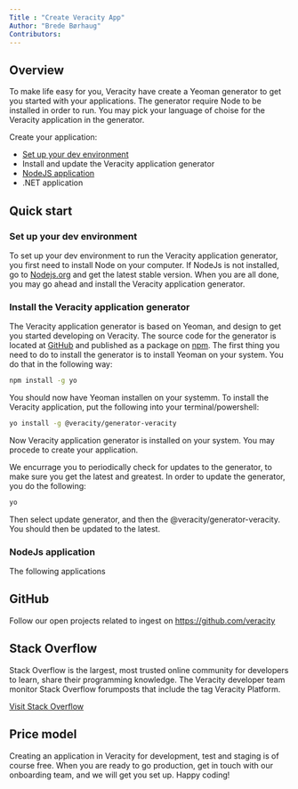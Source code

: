 ```yaml
---
Title : "Create Veracity App"
Author: "Brede Børhaug"
Contributors: 
---
```




## Overview 
To make life easy for you, Veracity have create a Yeoman generator to get you started with your applications. The generator require Node to be installed in order to run. You may pick your language of choise for the Veracity application in the generator.


Create your application:
- [Set up your dev environment](#set-up-your-dev-environment)
- Install and update the Veracity application generator
- [NodeJS application](#nodejs-application)
- .NET application


## Quick start 


### Set up your dev environment
To set up your dev environment to run the Veracity application generator, you first need to install Node on your computer. If NodeJs is not installed, go to [Nodejs.org](https://nodejs.org/en/download/) and get the latest stable version. When you are all done, you may go ahead and install the Veracity application generator. 

### Install the Veracity application generator
The Veracity application generator is based on Yeoman, and design to get you started developing on Veracity. The source code for the generator is located at [GitHub](https://www.github.com/veracity) and published as a package on [npm](https://www.npmjs.com/package/@veracity/generator-veracity). The first thing you need to do to install the generator is to install Yeoman on your system. You do that in the following way:

```bash
npm install -g yo
```

You should now have Yeoman installen on your systemm. To install the Veracity application, put the following into your terminal/powershell:
```bash
yo install -g @veracity/generator-veracity
```

Now Veracity application generator is installed on your system. You may procede to create your application. 

We encurrage you to periodically check for updates to the generator, to make sure you get the latest and greatest. In order to update the generator, you do the following:

```bash
yo
```
Then select update generator, and then the @veracity/generator-veracity. You should then be updated to the latest.

### NodeJs application
The following applications



## GitHub  
Follow our open projects related to ingest on https://github.com/veracity

## Stack Overflow
Stack Overflow is the largest, most trusted online community for developers to learn, share their programming knowledge. The Veracity developer team monitor Stack Overflow forumposts that include the tag Veracity Platform.

[Visit Stack Overflow](https://stackoverflow.com/questions/tagged/veracity+platform?mode=all)

 
 
## Price model 
Creating an application in Veracity for development, test and staging is of course free. When you are ready to go production, get in touch with our onboarding team, and we will get you set up. Happy coding!
 
 